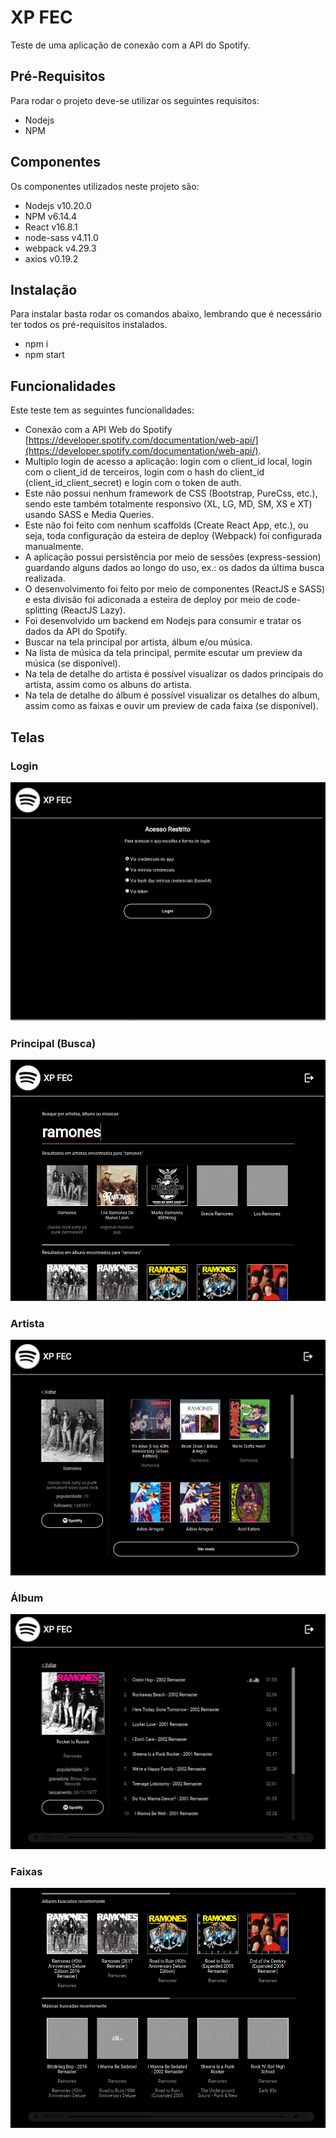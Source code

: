 # XP FEC

Teste de uma aplicação de conexão com a API do Spotify.

## Pré-Requisitos

Para rodar o projeto deve-se utilizar os seguintes requisitos:
- Nodejs 
- NPM

## Componentes

Os componentes utilizados neste projeto são:
- Nodejs v10.20.0
- NPM v6.14.4
- React v16.8.1
- node-sass v4.11.0
- webpack v4.29.3
- axios v0.19.2

## Instalação

Para instalar basta rodar os comandos abaixo, lembrando que é necessário ter todos os pré-requisitos instalados.
- npm i
- npm start

## Funcionalidades

Este teste tem as seguintes funcionalidades:
- Conexão com a API Web do Spotify [https://developer.spotify.com/documentation/web-api/](https://developer.spotify.com/documentation/web-api/).
- Multiplo login de acesso a aplicação: login com o client_id local, login com o client_id de terceiros, login com o hash do client_id (client_id_client_secret) e login com o token de auth.
- Este não possui nenhum framework de CSS (Bootstrap, PureCss, etc.), sendo este também totalmente responsivo (XL, LG, MD, SM, XS e XT) usando SASS e Media Queries.
- Este não foi feito com nenhum scaffolds (Create React App, etc.), ou seja, toda configuração da esteira de deploy (Webpack) foi configurada manualmente.
- A aplicação possui persistência por meio de sessões (express-session) guardando alguns dados ao longo do uso, ex.: os dados da última busca realizada.
- O desenvolvimento foi feito por meio de componentes (ReactJS e SASS) e esta divisão foi adiconada a esteira de deploy por meio de code-splitting (ReactJS Lazy).
- Foi desenvolvido um backend em Nodejs para consumir e tratar os dados da API do Spotify.
- Buscar na tela principal por artista, álbum e/ou música.
- Na lista de música da tela principal, permite escutar um preview da música (se disponível).
- Na tela de detalhe do artista é possível visualizar os dados principais do artista, assim como os albuns do artista.
- Na tela de detalhe do álbum é possível visualizar os detalhes do album, assim como as faixas e ouvir um preview de cada faixa (se disponível).

## Telas

### Login
![Tela de Login](/images/xp_fec01.png)

### Principal (Busca)
![Tela Principal (Busca)](/images/xp_fec02.png)

### Artista
![Tela de Artista](/images/xp_fec03.png)

### Álbum
![Tela de Álbum](/images/xp_fec04.png)

### Faixas
![Faixas na Busca](/images/xp_fec05.png)
